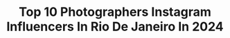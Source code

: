 ---
title: Top 10 Photographers Instagram Influencers In Rio De Janeiro In 2024
description: >-
  Find top photographers Instagram influencers in Rio De Janeiro in 2024. Most popular hashtags: #photography #riodejaneiro #photographer.
platform: Instagram
hits: 19
text_top: See the most popular Instagram influencers on inBeat.
text_bottom: inBeat holds 19 Instagram influencers like this in Rio de Janeiro, Brazil for you to connect with.
profiles:
  - username: "foto_vitorsilva"
    fullname: >-
      Vítor Silva ©
    bio: >-
      Fotógrafo do @botafogo ⭐📷⚽⭐ Photographer: Rio de Janeiro / Brazil
    location: "Brazil"
    followers: 34335
    engagement: 197
    commentsToLikes: 0.012002
    id: ck5c6qejc5z680i11ubxvjdxq
    verified: true
    hashtags: "#portoalegre, #brazil, #photographer, #soccer"
  - username: "andrellmourao"
    fullname: >-
      André Mourão
    bio: >-
      Sports Photographer 📍Rio de Janeiro - 🇧🇷
    location: "Brazil"
    followers: 39563
    engagement: 998
    commentsToLikes: 0.010867
    id: ck6u9wb3t01t00j71ojnp1s1g
    verified: true
    hashtags: "#flamengo, #mengo, #soccer, #gabigol"
  - username: "pessanha_g"
    fullname: >-
      Trilha e Foto Rio de Janeiro
    bio: >-
      Guia de turismo/Tour Guide 🇺🇸🇪🇸🇧🇷 Fotógrafo/Photographer📸 . 📌 Rio de janeiro, Brasil . @lojameurio . 🌎Agende sua trilha via direct👌🏼
    location: "Brazil"
    followers: 6762
    engagement: 1362
    commentsToLikes: 0.038897
    id: ck8t30gxb1fcj0j78fqtugt0e
    verified: false
    hashtags: "#pedradotelegrafo, #rioilove, #canonbrasil, #destinorj"
  - username: "rcampanario"
    fullname: >-
      Rodrigo Campanario 🐟
    bio: >-
      Visual Storyteller, Documentary Photographer based in Rio de Janeiro, Brazil. Fine Art - Quadros - Projetos Especiais - Ensaios 📸®© 🌎 🌞 Aram <>
    location: "Brazil"
    followers: 6859
    engagement: 472
    commentsToLikes: 0.153244
    id: ck6tjlp5w2yix0j7179ova1lh
    verified: false
    hashtags: ""
  - username: "culafernandes"
    fullname: >-
      Ana Carolina Fernandes
    bio: >-
      Documentary Photographer based in Rio de Janeiro, Brazil member of @covidlatam @everydaybrasil @docgaleria
    location: "Brazil"
    followers: 45811
    engagement: 125
    commentsToLikes: 0.051574
    id: ck5zydvzp9pbq0i14414ir4f3
    verified: false
    hashtags: "#womenphotographer, #shotoniphone, #brasil, #documental"
  - username: "mclima.jr"
    fullname: >-
      Cesar Junior
    bio: >-
      📸 Photographer 📍 Based in Rio de janeiro/RJ ⚡️ Co-founder Contagio Media ✉️ Contact by DM or mclima.jr@icloud.com
    location: "Brazil"
    followers: 6710
    engagement: 843
    commentsToLikes: 0.036583
    id: ck5zu5mv71q3r0i14mr34o60f
    verified: false
    hashtags: "#rioexclusive"
  - username: "lucasjonesss"
    fullname: >-
      Lucas Jones
    bio: >-
      "Um passo à frente e você não está mais no mesmo lugar." Photographer 📷 |⚡️ Videomaker 🎥 |⚡️ Rio de Janeiro
    location: "Brazil"
    followers: 8311
    engagement: 464
    commentsToLikes: 0.060902
    id: ckaos2xdxpxab0i787jhh5ews
    verified: false
    hashtags: "#sunsetphotography, #riodejaneiro, #guaratibasessions, #sunsetmadness"
  - username: "fabiokerr_"
    fullname: >-
      Fábio Kerr
    bio: >-
      Photographer • Creator • Art maker From Rio 📍 Rio de Janeiro / Curitiba 📷 Rio - 20/02 à 08/03 Porto Alegre - Em breve
    location: "Brazil"
    followers: 20150
    engagement: 245
    commentsToLikes: 0.046795
    id: ck5pxhfydrrct0i11guneju41
    verified: false
    hashtags: ""
  - username: "maksonfotografia"
    fullname: >-
      RETRATOS | FOTOGRAFIA 📸
    bio: >-
      🤝 Aumento sua autoestima! 📢 DICAS NOS STORIES. 📸 #retratos l @maksonteam 🇧🇷 Rio de Janeiro 🗓️ AGENDA ABERTA! ▪️ Link abaixo!
    location: "Brazil"
    followers: 10395
    engagement: 415
    commentsToLikes: 0.217200
    id: ck5zmb12ym8nx0i14hu64e02c
    verified: false
    hashtags: "#guiadeniteroi, #retratos, #negra, #moda"
  - username: "leo_cordeiroo"
    fullname: >-
      Leo Cordeiro 🇧🇷🇦🇷🇺🇾🇺🇸🇨🇦🇭🇷🇨🇱
    bio: >-
      📸 PHOTOGRAPHY 📸Sensual feminino 📍Rio de Janeiro Orçamento 📞 21981684112
    location: "Brazil"
    followers: 74915
    engagement: 62
    commentsToLikes: 0.079071
    id: ck5zszvq2zhn50i147gq3appz
    verified: false
    hashtags: "#ensaioboudoirbrasil, #photo, #ensaiofotogra, #nua"
---